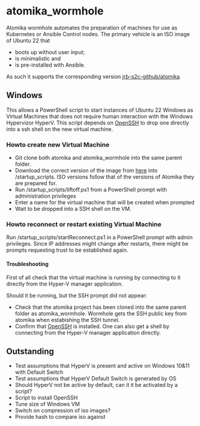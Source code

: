 # atomika_wormhole
Atomika wormhole automates the preparation of machines for use as Kubernetes or Ansible Control nodes. The primary 
vehicle is an ISO image of Ubuntu 22 that 
* boots up without user input;
* is minimalistic and
* is pre-installed with Ansible.

As such it supports the corresponding version [jrb-s2c-github/atomika](https://github.com/jrb-s2c-github/atomika)

## Windows
This allows a PowerShell script to start instances of Ubuntu 22 Windows as Virtual Machines that does not require human 
interaction with the Windows Hypervizor HyperV. This script depends on [OpenSSH](https://learn.microsoft.com/en-us/windows-server/administration/openssh/openssh_overview)
to drop one directly into a ssh shell on the new virtual machine.

### Howto create new Virtual Machine
* Git clone both atomika and atomika_wormhole into the same parent folder.  
* Download the correct version of the image from [here](https://drive.google.com/drive/folders/1OY1rDy6MwYi0iXD159igjnJ7IOrBbJ1U)
into /startup_scripts. ISO versions follow that of the versions of Atomika they are prepared for.
* Run /startup_scripts/liftoff.ps1 from a PowerShell prompt with administration privileges
* Enter a name for the virtual machine that will be created when prompted
* Wait to be dropped into a SSH shell on the VM.

### Howto reconnect or restart existing Virtual Machine
Run /startup_scripts/startReconnect.ps1 in a PowerShell prompt with admin privileges. Since IP addresses might change 
after restarts, there might be prompts requesting trust to be established again.

#### Troubleshooting
First of all check that the virtual machine is running by connecting to it directly from the Hyper-V manager application.

Should it be running, but the SSH prompt did not appear:
* Check that the atomika project has been cloned into the same parent folder as atomika_wormhole. Wormhole gets the SSH
public key from atomika when estabishing the SSH tunnel.
* Confirm that [OpenSSH]((https://learn.microsoft.com/en-us/windows-server/administration/openssh/openssh_overview)) is 
installed. One can also get a shell by connecting from the Hyper-V manager application directly.

## Outstanding
* Test assumptions that HyperV is present and active on Windows 10&11 with Default Switch
* Test assumptions that HyperV Default Switch is generated by OS
* Should HyperV not be active by default, can it it be activated by a script? 
* Script to install OpenSSH
* Tune size of Windows VM
* Switch on compression of iso images?
* Provide hash to compare iso against
